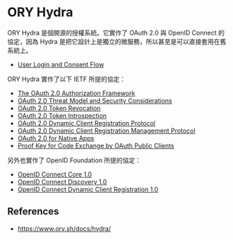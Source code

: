# ORY Hydra

ORY Hydra 是個開源的授權系統。它實作了 OAuth 2.0 與 OpenID Connect 的協定，因為 Hydra 是把它設計上是獨立的微服務，所以甚至是可以直接套用在舊系統上。 

* [User Login and Consent Flow](user-login-and-consent-flow.md)

ORY Hydra 實作了以下 IETF 所提的協定：

* [The OAuth 2.0 Authorization Framework](https://tools.ietf.org/html/rfc6749)
* [OAuth 2.0 Threat Model and Security Considerations](https://tools.ietf.org/html/rfc6819)
* [OAuth 2.0 Token Revocation](https://tools.ietf.org/html/rfc7009)
* [OAuth 2.0 Token Introspection](https://tools.ietf.org/html/rfc7662)
* [OAuth 2.0 Dynamic Client Registration Protocol](https://tools.ietf.org/html/rfc7591)
* [OAuth 2.0 Dynamic Client Registration Management Protocol](https://tools.ietf.org/html/rfc7592)
* [OAuth 2.0 for Native Apps](https://tools.ietf.org/html/draft-ietf-oauth-native-apps-10)
* [Proof Key for Code Exchange by OAuth Public Clients](https://tools.ietf.org/html/rfc7636)

另外也實作了 OpenID Foundation 所提的協定：

* [OpenID Connect Core 1.0](http://openid.net/specs/openid-connect-core-1_0.html)
* [OpenID Connect Discovery 1.0](https://openid.net/specs/openid-connect-discovery-1_0.html)
* [OpenID Connect Dynamic Client Registration 1.0](https://openid.net/specs/openid-connect-registration-1_0.html)

## References

* https://www.ory.sh/docs/hydra/
